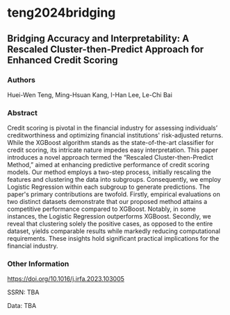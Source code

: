 # teng2024bridging

## Bridging Accuracy and Interpretability: A Rescaled Cluster-then-Predict Approach for Enhanced Credit Scoring

### Authors

Huei-Wen Teng, Ming-Hsuan Kang, I-Han Lee, Le-Chi Bai

### Abstract

Credit scoring is pivotal in the financial industry for assessing individuals’ creditworthiness and optimizing financial institutions' risk-adjusted returns. While the XGBoost algorithm stands as the state-of-the-art classifier for credit scoring, its intricate nature impedes easy interpretation. This paper introduces a novel approach termed the “Rescaled Cluster-then-Predict Method,” aimed at enhancing predictive performance of credit scoring models. Our method employs a two-step process, initially rescaling the features and clustering the data into subgroups. Consequently, we employ Logistic Regression within each subgroup to generate predictions. The paper's primary contributions are twofold. Firstly, empirical evaluations on two distinct datasets demonstrate that our proposed method attains a competitive performance compared to XGBoost. Notably, in some instances, the Logistic Regression outperforms XGBoost. Secondly, we reveal that clustering solely the positive cases, as opposed to the entire dataset, yields comparable results while markedly reducing computational requirements. These insights hold significant practical implications for the financial industry.

### Other Information 

https://doi.org/10.1016/j.irfa.2023.103005

SSRN: TBA

Data: TBA
